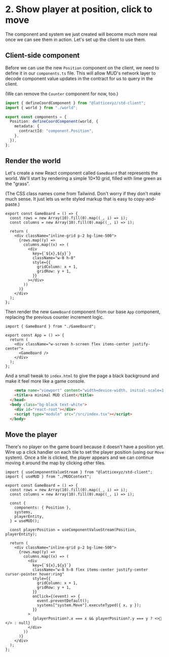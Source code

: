 # 2. Show player at position, click to move

The component and system we just created will become much more real once we can see them in action. Let's set up the client to use them.

## Client-side component

Before we can use the new `Position` component on the client, we need to define it in our `components.ts` file. This will allow MUD's network layer to decode component value updates in the contract for us to query in the client.

(We can remove the `Counter` component for now, too.)

```ts !#1,5-9 packages/clients/src/mud/components.ts
import { defineCoordComponent } from "@latticexyz/std-client";
import { world } from "./world";

export const components = {
  Position: defineCoordComponent(world, {
    metadata: {
      contractId: "component.Position",
    },
  }),
};
```

## Render the world

Let's create a new React component called `GameBoard` that represents the world. We'll start by rendering a simple 10&times;10 grid, filled with lime green as the "grass".

(The CSS class names come from Tailwind. Don't worry if they don't make much sense. It just lets us write styled markup that is easy to copy-and-paste.)

```tsx packages/client/src/GameBoard.tsx
export const GameBoard = () => {
  const rows = new Array(10).fill(0).map((_, i) => i);
  const columns = new Array(10).fill(0).map((_, i) => i);

  return (
    <div className="inline-grid p-2 bg-lime-500">
      {rows.map((y) =>
        columns.map((x) => (
          <div
            key={`${x},${y}`}
            className="w-8 h-8"
            style={{
              gridColumn: x + 1,
              gridRow: y + 1,
            }}
          ></div>
        ))
      )}
    </div>
  );
};
```

Then render the new `GameBoard` component from our base `App` component, replacing the previous counter increment logic.

```tsx packages/client/src/App.tsx
import { GameBoard } from "./GameBoard";

export const App = () => {
  return (
    <div className="w-screen h-screen flex items-center justify-center">
      <GameBoard />
    </div>
  );
};
```

And a small tweak to `index.html` to give the page a black background and make it feel more like a game console.

```html !#4 packages/client/index.html
    <meta name="viewport" content="width=device-width, initial-scale=1.0" />
    <title>a minimal MUD client</title>
  </head>
  <body class="bg-black text-white">
    <div id="react-root"></div>
    <script type="module" src="/src/index.tsx"></script>
  </body>
```

## Move the player

There's no player on the game board because it doesn't have a position yet. Wire up a click handler on each tile to set the player position (using our `Move` system). Once a tile is clicked, the player appears and we can continue moving it around the map by clicking other tiles.

```tsx !#1-2,8-14,27-30,32 packages/client/src/GameBoard.tsx
import { useComponentValueStream } from "@latticexyz/std-client";
import { useMUD } from "./MUDContext";

export const GameBoard = () => {
  const rows = new Array(10).fill(0).map((_, i) => i);
  const columns = new Array(10).fill(0).map((_, i) => i);

  const {
    components: { Position },
    systems,
    playerEntity,
  } = useMUD();

  const playerPosition = useComponentValueStream(Position, playerEntity);

  return (
    <div className="inline-grid p-2 bg-lime-500">
      {rows.map((y) =>
        columns.map((x) => (
          <div
            key={`${x},${y}`}
            className="w-8 h-8 flex items-center justify-center cursor-pointer hover:ring"
            style={{
              gridColumn: x + 1,
              gridRow: y + 1,
            }}
            onClick={(event) => {
              event.preventDefault();
              systems["system.Move"].executeTyped({ x, y });
            }}
          >
            {playerPosition?.x === x && playerPosition?.y === y ? <>🤠</> : null}
          </div>
        ))
      )}
    </div>
  );
};
```
